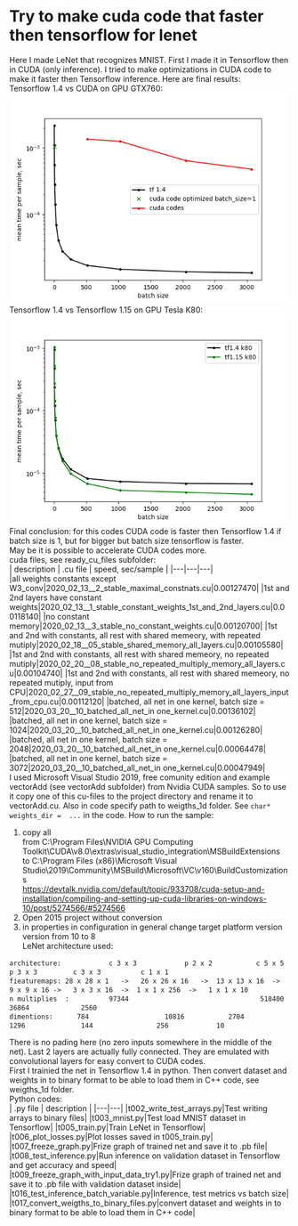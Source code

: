 # Try to make cuda code that faster then tensorflow for lenet  

Here I made LeNet that recognizes MNIST. First I made it in Tensorflow then in CUDA (only inference). I tried to make optimizations in CUDA code to make it faster then Tensorflow inference. Here are final results:  
Tensorflow 1.4 vs CUDA on GPU GTX760:  
![tf vs cuda](/times_semilogy_tf_1_4_vs_cuda_gtx760__2020_03_23.png)  
Tensorflow 1.4 vs Tensorflow 1.15 on GPU Tesla K80:
![tf 1.4 vs tf 1.5](/times_semilogy_tf_1_4_vs_tf_1_15_k80__2020_03_23.png)  
Final conclusion: for this codes CUDA code is faster then Tensorflow 1.4 if batch size is 1, but for bigger but batch size tensorflow is faster.  
May be it is possible to accelerate CUDA codes more.  
cuda files, see ready_cu_files subfolder:  
| description | .cu file |  speed, sec/sample |
|---|---|---|  
|all weights constants except W3_conv|2020_02_13__2_stable_maximal_constnats.cu|0.00127470|
|1st and 2nd layers have constant weights|2020_02_13__1_stable_constant_weights_1st_and_2nd_layers.cu|0.00118140|
|no constant memory|2020_02_13__3_stable_no_constant_weights.cu|0.00120700|
|1st and 2nd with constants, all rest with shared memeory, with repeated mutiply|2020_02_18__05_stable_shared_memory_all_layers.cu|0.00105580|
|1st and 2nd with constants, all rest with shared memeory, no repeated mutiply|2020_02_20__08_stable_no_repeated_multiply_memory_all_layers.cu|0.00104740|
|1st and 2nd with constants, all rest with shared memeory, no repeated mutiply, input from CPU|2020_02_27__09_stable_no_repeated_multiply_memory_all_layers_input_from_cpu.cu|0.00112120|
|batched, all net in one kernel, batch size = 512|2020_03_20__10_batched_all_net_in one_kernel.cu|0.00136102|
|batched, all net in one kernel, batch size = 1024|2020_03_20__10_batched_all_net_in one_kernel.cu|0.00126280|
|batched, all net in one kernel, batch size = 2048|2020_03_20__10_batched_all_net_in one_kernel.cu|0.00064478|
|batched, all net in one kernel, batch size = 3072|2020_03_20__10_batched_all_net_in one_kernel.cu|0.00047949|  
I used Microsoft Visual Studio 2019, free comunity edition and example vectorAdd (see vectorAdd subfolder) from Nvidia CUDA samples. So to use it copy one of this cu-files to the project directory and rename it to vectorAdd.cu. Also in code specify path to weigths_1d folder. See ```char* weights_dir =  ...``` in the code. How to run the sample:  
1) copy all  
from C:\Program Files\NVIDIA GPU Computing Toolkit\CUDA\v8.0\extras\visual_studio_integration\MSBuildExtensions  
to C:\Program Files (x86)\Microsoft Visual Studio\2019\Community\MSBuild\Microsoft\VC\v160\BuildCustomizations  
https://devtalk.nvidia.com/default/topic/933708/cuda-setup-and-installation/compiling-and-setting-up-cuda-libraries-on-windows-10/post/5274566/#5274566  
2) Open 2015 project without conversion  
3) in properties in configuration in general change target platform version version from 10 to 8  
LeNet architecture used:  
```
architecture:            c 3 x 3            p 2 x 2           c 5 x 5         p 3 x 3         c 3 x 3          c 1 x 1
fieaturemaps: 28 x 28 x 1   ->   26 x 26 x 16   ->  13 x 13 x 16  ->  9 x 9 x 16 ->   3 x 3 x 16  ->  1 x 1 x 256  ->   1 x 1 x 10
n multiplies  :          97344                                 518400                          36864             2560
dimentions:      784                   10816           2704               1296              144                256            10
```
There is no pading here (no zero inputs somewhere in the middle of the net). Last 2 layers are actually fully connected. They are emulated with convolutional layers for easy convert to CUDA codes.  
First I trainied the net in Tensorflow 1.4 in python. Then convert dataset and weights in to binary format to be able to load them in C++ code, see weigths_1d folder.  
Python codes:  
| .py file | description |
|---|---|
|t002_write_test_arrays.py|Test writing arrays to binary files|
|t003_mnist.py|Test load MNIST dataset in Tensorflow|
|t005_train.py|Train LeNet in Tensorflow|
|t006_plot_losses.py|Plot losses saved in t005_train.py|
|t007_freeze_graph.py|Frize graph of trained net and save it to .pb file|
|t008_test_inference.py|Run inference on validation dataset in Tensorflow and get accuracy and speed|
|t009_freeze_graph_with_input_data_try1.py|Frize graph of trained net and save it to .pb file with validation dataset inside|
|t016_test_inference_batch_variable.py|Inference, test metrics vs batch size|
|t017_convert_weigths_to_binary_files.py|convert dataset and weights in to binary format to be able to load them in C++ code|